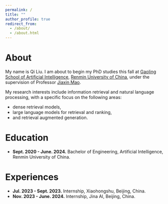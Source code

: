 ```yaml
---
permalink: /
title: ""
author_profile: true
redirect_from: 
  - /about/
  - /about.html
---
```


# About

My name is Qi Liu. I am about to begin my PhD studies this fall at [Gaoling School of Artificial Intelligence](http://ai.ruc.edu.cn), [Renmin University of China](https://en.ruc.edu.cn), under the supervision of Professor [Jiaxin Mao](https://sites.google.com/site/maojiaxin/).

<!-- I am now a senior-year undergraduate student at [Gaoling School of Artificial Intelligence](http://ai.ruc.edu.cn), [Renmin University of China](https://en.ruc.edu.cn), majoring in artificial intelligence. I am going to enroll in my PhD program in Renmin University of China this autumn, advised by Prof. [Jiaxin Mao](https://sites.google.com/site/maojiaxin/). -->

My research interests include information retrieval and natural language processing, with a specific focus on the following areas:

- dense retrieval models,
- large language models for retrieval and ranking,
- and retrieval augmented generation.

<!-- # *News*

- ***02.2024***, We trained a ColBERT-style model [`jina-colbert-v1-en`](https://huggingface.co/jinaai/jina-colbert-v1-en) based on our JinaBert which *supports 8k context length* and achieves better performance than ColBERTv2!
- ***01.2024***, Our English-Chinese bilingual embedding model [`jina-embeddings-v2-base-zh`](https://huggingface.co/jinaai/jina-embeddings-v2-base-zh) is open sourced on HuggingFace now! (work done during my internship at [Jina AI](https://jina.ai)) -->

# Education

- **Sept. 2020 - June. 2024.** Bachelor of Engineering, Artificial Intelligence, Renmin University of China.

# Experiences

- **Jul. 2023 - Sept. 2023.** Internship, Xiaohongshu, Beijing, China.
- **Nov. 2023 - June. 2024.** Internship, Jina AI, Beijing, China.
